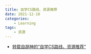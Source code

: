 ```yaml
---
title: 自学CS路线、资源推荐
date: 2021-12-10
categories: 
    - Learning
tags:  
    - 资源
---
```



- [转载自胡神的“自学CS路线、资源推荐”](https://conanhujinming.github.io/post/how_to_learn_cs/)